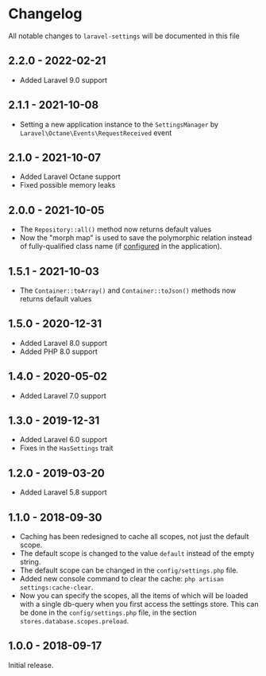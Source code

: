 # Changelog

All notable changes to `laravel-settings` will be documented in this file

## 2.2.0 - 2022-02-21
- Added Laravel 9.0 support

## 2.1.1 - 2021-10-08
- Setting a new application instance to the `SettingsManager` by `Laravel\Octane\Events\RequestReceived` event

## 2.1.0 - 2021-10-07
- Added Laravel Octane support
- Fixed possible memory leaks

## 2.0.0 - 2021-10-05
- The `Repository::all()` method now returns default values
- Now the "morph map" is used to save the polymorphic relation instead of fully-qualified class name (if [configured](https://laravel.com/docs/8.x/eloquent-relationships#custom-polymorphic-types) in the application).

## 1.5.1 - 2021-10-03
- The `Container::toArray()` and `Container::toJson()` methods now returns default values

## 1.5.0 - 2020-12-31
- Added Laravel 8.0 support
- Added PHP 8.0 support

## 1.4.0 - 2020-05-02
- Added Laravel 7.0 support

## 1.3.0 - 2019-12-31
- Added Laravel 6.0 support
- Fixes in the `HasSettings` trait

## 1.2.0 - 2019-03-20
- Added Laravel 5.8 support

## 1.1.0 - 2018-09-30
- Caching has been redesigned to cache all scopes, not just the default scope.
- The default scope is changed to the value `default` instead of the empty string.
- The default scope can be changed in the `config/settings.php` file.
- Added new console command to clear the cache: `php artisan settings:cache-clear`.
- Now you can specify the scopes, all the items of which will be loaded with a single db-query 
when you first access the settings store. This can be done in the `config/settings.php` file, 
in the section `stores.database.scopes.preload`.

## 1.0.0 - 2018-09-17

Initial release.
